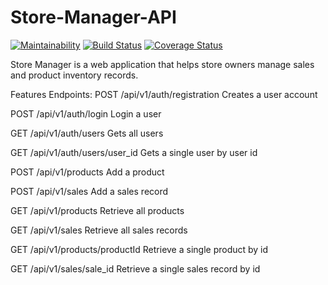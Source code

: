 # Store-Manager-API

[![Maintainability](https://api.codeclimate.com/v1/badges/348eef7a5f2e9c4300b6/maintainability)](https://codeclimate.com/github/BoltC0rt3z/Store-Manager-API/maintainability)
[![Build Status](https://travis-ci.org/BoltC0rt3z/Store-Manager-API.svg?branch=ch-deploy-to-heroku-%23161360652)](https://travis-ci.org/BoltC0rt3z/Store-Manager-API)
[![Coverage Status](https://coveralls.io/repos/github/BoltC0rt3z/Store-Manager-API/badge.svg?branch=bg-fix-travis-integration-161360194)](https://coveralls.io/github/BoltC0rt3z/Store-Manager-API?branch=bg-fix-travis-integration-161360194)


Store Manager is a web application that helps store owners manage sales and product inventory
records.

Features Endpoints:
POST /api/v1/auth/registration      Creates a user account

POST /api/v1/auth/login     Login a user

GET /api/v1/auth/users      Gets all users

GET /api/v1/auth/users/user_id      Gets a single user by user id

POST /api/v1/products       Add a product

POST /api/v1/sales      Add a sales record

GET /api/v1/products    Retrieve all products

GET /api/v1/sales       Retrieve all sales records

GET /api/v1/products/productId  Retrieve a single product by id

GET /api/v1/sales/sale_id        Retrieve a single sales record by id

